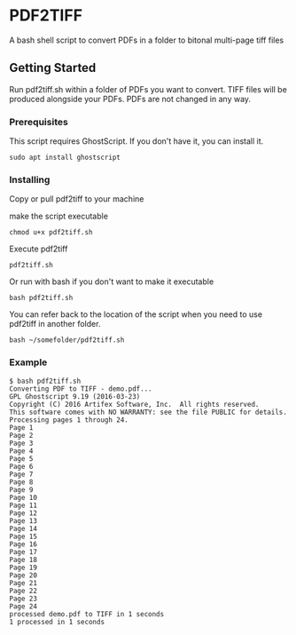 # PDF2TIFF

A bash shell script to convert PDFs in a folder to bitonal multi-page tiff files

## Getting Started

Run pdf2tiff.sh within a folder of PDFs you want to convert. TIFF files will be produced alongside your PDFs. PDFs are not changed in any way.

### Prerequisites

This script requires GhostScript. If you don't have it, you can install it.

```
sudo apt install ghostscript
```

### Installing

Copy or pull pdf2tiff to your machine

make the script executable
```
chmod u+x pdf2tiff.sh
```

Execute pdf2tiff

```
pdf2tiff.sh
```

Or run with bash if you don't want to make it executable

```
bash pdf2tiff.sh
```
You can refer back to the location of the script when you need to use pdf2tiff in another folder.

```
bash ~/somefolder/pdf2tiff.sh
```


### Example
```
$ bash pdf2tiff.sh
Converting PDF to TIFF - demo.pdf...
GPL Ghostscript 9.19 (2016-03-23)
Copyright (C) 2016 Artifex Software, Inc.  All rights reserved.
This software comes with NO WARRANTY: see the file PUBLIC for details.
Processing pages 1 through 24.
Page 1
Page 2
Page 3
Page 4
Page 5
Page 6
Page 7
Page 8
Page 9
Page 10
Page 11
Page 12
Page 13
Page 14
Page 15
Page 16
Page 17
Page 18
Page 19
Page 20
Page 21
Page 22
Page 23
Page 24
processed demo.pdf to TIFF in 1 seconds
1 processed in 1 seconds
```
